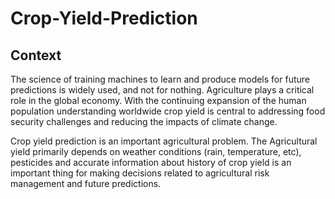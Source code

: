 # Crop-Yield-Prediction

## Context

The science of training machines to learn and produce models for future predictions is widely used, and not for nothing. Agriculture plays a critical role in the global economy. With the continuing expansion of the human population understanding worldwide crop yield is central to addressing food security challenges and reducing the impacts of climate change.

Crop yield prediction is an important agricultural problem. The Agricultural yield primarily depends on weather conditions (rain, temperature, etc), pesticides and accurate information about history of crop yield is an important thing for making decisions related to agricultural risk management and future predictions.

